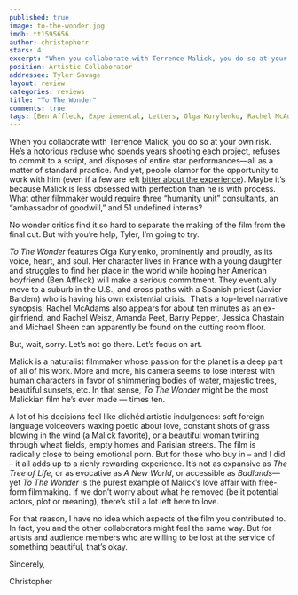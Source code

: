 ```yaml
---
published: true
image: to-the-wonder.jpg
imdb: tt1595656
author: christopherr
stars: 4
excerpt: "When you collaborate with Terrence Malick, you do so at your own risk. He's a notorious recluse who spends years shooting each project, refuses to commit to a script, and disposes of entire star performances--all as a matter of standard practice. And yet, people clamor for the opportunity to work with him (even if a few are left bitter about the experience). Maybe it's because Malick is less obsessed with perfection than he is with process. What other filmmaker would require three \"humanity unit\" consultants, an \"ambassador of goodwill,\" and 51 undefined interns?"
position: Artistic Collaborator
addressee: Tyler Savage
layout: review
categories: reviews
title: "To The Wonder"
comments: true
tags: [Ben Affleck, Experiemental, Letters, Olga Kurylenko, Rachel McAdams]
---
```

<p>When you collaborate with Terrence Malick, you do so at your own risk. He&rsquo;s a notorious recluse who spends years shooting each project, refuses to commit to a script, and disposes of entire star performances&mdash;all as a matter of standard practice. And yet, people clamor for the opportunity to work with him (even if a few are left <a href="http://www.guardian.co.uk/film/filmblog/2011/aug/22/sean-penn-tree-of-life">bitter about the experience</a>). Maybe it&rsquo;s because Malick is less obsessed with perfection than he is with process. What other filmmaker would require three &ldquo;humanity unit&rdquo; consultants, an &ldquo;ambassador of goodwill,&rdquo; and 51 undefined interns?</p>
<p>No wonder critics find it so hard to separate the making of the film from the final cut. But with you&rsquo;re help, Tyler, I&rsquo;m going to try.</p>
<p><em>To The Wonder</em> features Olga Kurylenko, prominently and proudly, as its voice, heart, and soul. Her character lives in France with a young daughter and struggles to find her place in the world while hoping her American boyfriend (Ben Affleck) will make a serious commitment. They eventually move to a suburb in the U.S., and cross paths with a Spanish priest (Javier Bardem) who is having his own existential crisis.&nbsp; That&rsquo;s a top-level narrative synopsis; Rachel McAdams also appears for about ten minutes as an ex-girlfriend, and Rachel Weisz, Amanda Peet, Barry Pepper, Jessica Chastain and Michael Sheen can apparently be found on the cutting room floor.</p>
<p>But, wait, sorry. Let&rsquo;s not go there. Let&rsquo;s focus on art.</p>
<p>Malick is a naturalist filmmaker whose passion for the planet is a deep part of all of his work. More and more, his camera seems to lose interest with human characters in favor of shimmering bodies of water, majestic trees, beautiful sunsets, etc. In that sense, <em>To The Wonder</em> might be the most Malickian film he&rsquo;s ever made &mdash; times ten.</p>
<p>A lot of his decisions feel like clich&eacute;d artistic indulgences: soft foreign language voiceovers waxing poetic about love, constant shots of grass blowing in the wind (a Malick favorite), or a beautiful woman twirling through wheat fields, empty homes and Parisian streets. The film is radically close to being emotional porn. But for those who buy in &ndash; and I did &ndash; it all adds up to a richly rewarding experience. It&rsquo;s not as expansive as <em>The Tree of Life</em>, or as evocative as <em>A New World</em>, or accessible as <em>Badlands</em>&mdash;yet <em>To The Wonder</em> is the purest example of Malick&rsquo;s love affair with free-form filmmaking. If we don&rsquo;t worry about what he removed (be it potential actors, plot or meaning), there&rsquo;s still a lot left here to love.</p>
<p>For that reason, I have no idea which aspects of the film you contributed to. In fact, you and the other collaborators might feel the same way. But for artists and audience members who are willing to be lost at the service of something beautiful, that&rsquo;s okay.</p>
<p>Sincerely,</p>
<p>Christopher</p>
